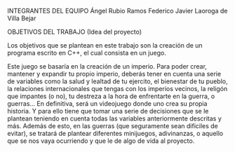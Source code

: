 INTEGRANTES DEL EQUIPO Ángel Rubio Ramos Federico Javier Laoroga de Villa Bejar

OBJETIVOS DEL TRABAJO (Idea del proyecto)

Los objetivos que se plantean en este trabajo son la creación de un programa escrito en C++, el cual consista en un juego.

Este juego se basaría en la creación de un imperio. Para poder crear, mantener y expandir tu propio imperio, deberás tener en cuenta una serie de variables como la salud y lealtad de tu ejercito, el bienestar de tu pueblo, la relaciones internacionales que tengas con los imperios vecinos, la religón que impantes (o no), tu destreza a la hora de enfrentarte en la guerra, o guerras... En definitiva, será un videojuego donde uno crea su propia historia. Y para ello tiene que tomar una serie de decisiones que se le plantean teniendo en cuenta todas las variables anteriormente descritas y más. Además de esto, en las guerras (que seguramente sean dificiles de evitar), se tratará de plantear diferentes minijuegos, adivinanzas, o aquello que se nos vaya ocurriendo y que le de algo de vida al proyecto.

